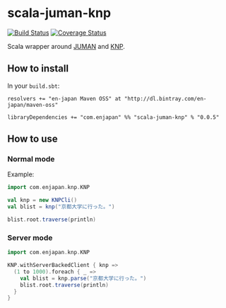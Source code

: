 # scala-juman-knp

[![Build Status](https://travis-ci.org/en-japan/scala-juman-knp.svg?branch=master)](https://travis-ci.org/en-japan/scala-juman-knp)
[![Coverage Status](https://coveralls.io/repos/github/en-japan/scala-juman-knp/badge.svg?branch=master)](https://coveralls.io/github/en-japan/scala-juman-knp?branch=master)

Scala wrapper around [JUMAN](http://nlp.ist.i.kyoto-u.ac.jp/index.php?cmd=read&page=JUMAN) and [KNP](http://nlp.ist.i.kyoto-u.ac.jp/EN/?KNP).

## How to install

In your `build.sbt`:
```
resolvers += "en-japan Maven OSS" at "http://dl.bintray.com/en-japan/maven-oss"

libraryDependencies += "com.enjapan" %% "scala-juman-knp" % "0.0.5"
```

## How to use

### Normal mode
Example:
```scala
import com.enjapan.knp.KNP

val knp = new KNPCli()
val blist = knp("京都大学に行った。")

blist.root.traverse(println)
```

### Server mode
```scala
import com.enjapan.knp.KNP

KNP.withServerBackedClient { knp =>
  (1 to 1000).foreach { _ =>
    val blist = knp.parse("京都大学に行った。")
    blist.root.traverse(println)
  }
}
```


